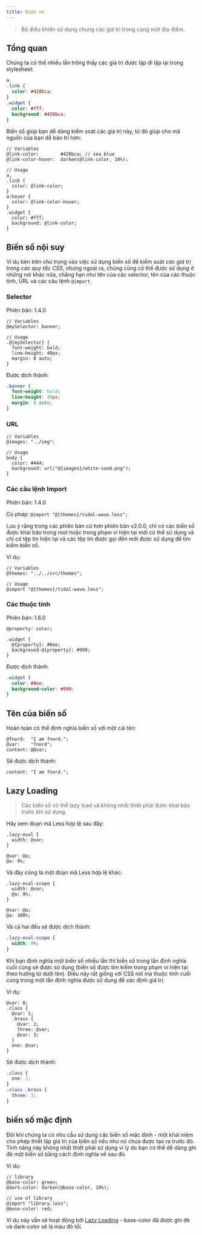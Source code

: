 ```yaml
---
title: Biến số
---
```


> Bộ điều khiển sử dụng chung các giá trị trong cùng một địa điểm.

## Tổng quan

Chúng ta có thể nhiều lần trông thấy các giá trị được lặp đi lặp lại trong stylesheet:

```css
a,
.link {
  color: #428bca;
}
.widget {
  color: #fff;
  background: #428bca;
}
```

Biến số giúp bạn dễ dàng kiểm soát các giá trị này, từ đó giúp cho mã nguồn của bạn dễ bảo trì hơn:

```less
// Variables
@link-color:        #428bca; // sea blue
@link-color-hover:  darken(@link-color, 10%);

// Usage
a,
.link {
  color: @link-color;
}
a:hover {
  color: @link-color-hover;
}
.widget {
  color: #fff;
  background: @link-color;
}
```

## Biến số nội suy

Ví dụ bên trên chú trọng vào việc sử dụng biến số để kiểm soát _các giá trị trong các quy tắc CSS_, nhưng ngoài ra, chúng cũng có thể được sử dụng ở những nơi khác nữa, chẳng hạn như tên của các selector, tên của các thuộc tính, URL và các câu lệnh `@import`.


### Selector

Phiên bản: 1.4.0

```less
// Variables
@mySelector: banner;

// Usage
.@{mySelector} {
  font-weight: bold;
  line-height: 40px;
  margin: 0 auto;
}
```
Được dịch thành:

```css
.banner {
  font-weight: bold;
  line-height: 40px;
  margin: 0 auto;
}
```

### URL

```less
// Variables
@images: "../img";

// Usage
body {
  color: #444;
  background: url("@{images}/white-sand.png");
}
```

### Các câu lệnh Import

Phiên bản: 1.4.0

Cú pháp: `@import "@{themes}/tidal-wave.less";`

Lưu ý rằng trong các phiên bản cũ hơn phiên bản v2.0.0, chỉ có các biến số được khai báo trong root hoặc trong phạm vi hiện tại mới có thể sử dụng và chỉ có tệp tin hiện tại và các tệp tin được gọi đến mới được sử dụng để tìm kiếm biến số.

Ví dụ:

```less
// Variables
@themes: "../../src/themes";

// Usage
@import "@{themes}/tidal-wave.less";
```

### Các thuộc tính

Phiên bản: 1.6.0

```less
@property: color;

.widget {
  @{property}: #0ee;
  background-@{property}: #999;
}
```

Được dịch thành:

```css
.widget {
  color: #0ee;
  background-color: #999;
}
```

## Tên của biến số

Hoàn toàn có thể định nghĩa biến số với một cái tên:

```less
@fnord:  "I am fnord.";
@var:    "fnord";
content: @@var;
```

Sẽ được dịch thành:

```
content: "I am fnord.";
```

## Lazy Loading

> Các biến số có thể lazy load và không nhất thiết phải được khai báo trước khi sử dụng.

Hãy xem đoạn mã Less hợp lệ sau đây:

```less
.lazy-eval {
  width: @var;
}

@var: @a;
@a: 9%;
```
Và đây cũng là một đoạn mã Less hợp lệ khác:

```less
.lazy-eval-scope {
  width: @var;
  @a: 9%;
}

@var: @a;
@a: 100%;
```
Và cả hai đều sẽ được dịch thành:

```css
.lazy-eval-scope {
  width: 9%;
}
```

Khi bạn định nghĩa một biến số nhiều lần thì biến số trong lần định nghĩa cuối cùng sẽ được sử dụng (biến số được tìm kiếm trong phạm vi hiện tại theo hướng từ dưới lên). Điều này rất giống với CSS nơi mà thuộc tính cuối cùng trong một lần định nghĩa được sử dụng để xác định giá trị.

Ví dụ:

```less
@var: 0;
.class {
  @var: 1;
  .brass {
    @var: 2;
    three: @var;
    @var: 3;
  }
  one: @var;
}
```
Sẽ được dịch thành:

```css
.class {
  one: 1;
}
.class .brass {
  three: 3;
}
```

## biến số mặc định

Đôi khi chúng ta có nhu cầu sử dụng các biến số mặc định - một khái niệm cho phép thiết lập giá trị của biến số nếu như nó chưa được tạo ra trước đó. Tính năng này không nhất thiết phải sử dụng vì lý do bạn có thể dễ dàng ghi đè một biến số bằng cách định nghĩa về sau đó.

Ví dụ:

```less
// library
@base-color: green;
@dark-color: darken(@base-color, 10%);

// use of library
@import "library.less";
@base-color: red;
```

Ví dụ này vẫn sẽ hoạt động bởi [Lazy Loading](#variables-feature-lazy-loading) - base-color đã được ghi đè và dark-color sẽ là màu đỏ tối.
